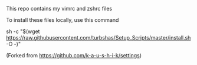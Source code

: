 This repo contains my vimrc and zshrc files

To install these files locally, use this command

sh -c "$(wget https://raw.githubusercontent.com/turbshas/Setup_Scripts/master/install.sh -O -)"

(Forked from https://github.com/k-a-u-s-h-i-k/settings)
